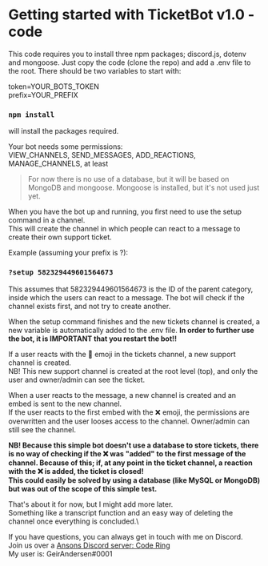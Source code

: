 # Getting started with TicketBot v1.0 - code

This code requires you to install three npm packages; discord.js, dotenv and mongoose. Just copy the code (clone the repo) and add a .env file to the root.
There should be two variables to start with:

token=YOUR_BOTS_TOKEN\
prefix=YOUR_PREFIX

### `npm install`
will install the packages required.

Your bot needs some permissions:\
VIEW_CHANNELS, SEND_MESSAGES, ADD_REACTIONS, MANAGE_CHANNELS, at least

>For now there is no use of a database, but it will be based on MongoDB and mongoose. Mongoose is installed, but it's not used just yet.

When you have the bot up and running, you first need to use the setup command in a channel.\
This will create the channel in which people can react to a message to create their own support ticket.

Example (assuming your prefix is ?):
### `?setup 582329449601564673`
This assumes that 582329449601564673 is the ID of the parent category, inside which the users can react to a message.
The bot will check if the channel exists first, and not try to create another.

When the setup command finishes and the new tickets channel is created, a new variable is automatically added to the .env file.
**In order to further use the bot, it is IMPORTANT that you restart the bot!!**

If a user reacts with the 📨 emoji in the tickets channel, a new support channel is created.\
NB! This new support channel is created at the root level (top), and only the user and owner/admin can see the ticket.

When a user reacts to the message, a new channel is created and an embed is sent to the new channel.\
If the user reacts to the first embed with the ❌ emoji, the permissions are overwritten and the user looses access to the channel.
Owner/admin can still see the channel.

**NB! Because this simple bot doesn't use a database to store tickets, there is no way of checking if the ❌ was "added" to the first message of the channel.
Because of this; if, at any point in the ticket channel, a reaction with the ❌ is added, the ticket is closed!\
This could easily be solved by using a database (like MySQL or MongoDB) but was out of the scope of this simple test.**


That's about it for now, but I might add more later.\
Something like a transcript function and an easy way of deleting the channel once everything is concluded.\

If you have questions, you can always get in touch with me on Discord.\
Join us over a [Ansons Discord server: Code Ring](https://discord.gg/7f3ZQRekHM)\
My user is: GeirAndersen#0001